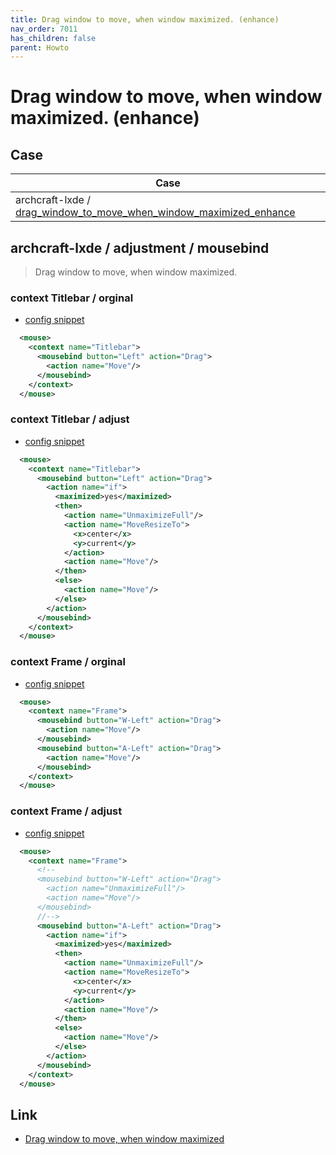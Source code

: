 ```yaml
---
title: Drag window to move, when window maximized. (enhance)
nav_order: 7011
has_children: false
parent: Howto
---
```



# Drag window to move, when window maximized. (enhance)



## Case

| Case |
| --- |
| archcraft-lxde / [drag_window_to_move_when_window_maximized_enhance](https://github.com/samwhelp/archcraft-adjustment/tree/main/sample/mousebind-adjustment/archcraft-lxde/2022-10-10/drag_window_to_move_when_window_maximized_enhance) |


## archcraft-lxde / adjustment / mousebind

> Drag window to move, when window maximized.


### context Titlebar / orginal

* [config snippet](https://github.com/samwhelp/archcraft-adjustment/blob/main/sample/mousebind-adjustment/archcraft-lxde/2022-10-10/drag_window_to_move_when_window_maximized_enhance/asset/orginal/lxde-rc.xml#L696-L698)

``` xml
  <mouse>
    <context name="Titlebar">
      <mousebind button="Left" action="Drag">
        <action name="Move"/>
      </mousebind>
    </context>
  </mouse>
```

### context Titlebar / adjust

* [config snippet](https://github.com/samwhelp/archcraft-adjustment/blob/main/sample/mousebind-adjustment/archcraft-lxde/2022-10-10/drag_window_to_move_when_window_maximized_enhance/lxde-rc.xml#L711-L726)

``` xml
  <mouse>
    <context name="Titlebar">
      <mousebind button="Left" action="Drag">
        <action name="if">
          <maximized>yes</maximized>
          <then>
            <action name="UnmaximizeFull"/>
            <action name="MoveResizeTo">
              <x>center</x>
              <y>current</y>
            </action>
            <action name="Move"/>
          </then>
          <else>
            <action name="Move"/>
          </else>
        </action>
      </mousebind>
    </context>
  </mouse>
```




### context Frame / orginal

* [config snippet](https://github.com/samwhelp/archcraft-adjustment/blob/main/sample/mousebind-adjustment/archcraft-lxde/2022-10-10/drag_window_to_move_when_window_maximized_enhance/asset/orginal/lxde-rc.xml#L653-L658)

``` xml
  <mouse>
    <context name="Frame">
      <mousebind button="W-Left" action="Drag">
        <action name="Move"/>
      </mousebind>
      <mousebind button="A-Left" action="Drag">
        <action name="Move"/>
      </mousebind>
    </context>
  </mouse>
```

### context Frame / adjust

* [config snippet](https://github.com/samwhelp/archcraft-adjustment/blob/main/sample/mousebind-adjustment/archcraft-lxde/2022-10-10/drag_window_to_move_when_window_maximized_enhance/lxde-rc.xml#L658-L673)

``` xml
  <mouse>
    <context name="Frame">
      <!--
      <mousebind button="W-Left" action="Drag">
        <action name="UnmaximizeFull"/>
        <action name="Move"/>
      </mousebind>
      //-->
      <mousebind button="A-Left" action="Drag">
        <action name="if">
          <maximized>yes</maximized>
          <then>
            <action name="UnmaximizeFull"/>
            <action name="MoveResizeTo">
              <x>center</x>
              <y>current</y>
            </action>
            <action name="Move"/>
          </then>
          <else>
            <action name="Move"/>
          </else>
        </action>
      </mousebind>
    </context>
  </mouse>
```


## Link

* [Drag window to move, when window maximized](https://samwhelp.github.io/archcraft-adjustment/read/howto/mousebind-adjustment/drag_window_to_move_when_window_maximized.html)
